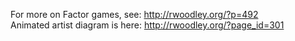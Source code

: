 For more on Factor games, see: http://rwoodley.org/?p=492      
Animated artist diagram is here: http://rwoodley.org/?page_id=301   
